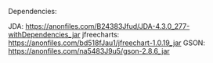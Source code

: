 Dependencies:

JDA: https://anonfiles.com/B24383Jfud/JDA-4.3.0_277-withDependencies_jar
jfreecharts: https://anonfiles.com/bd518fJau1/jfreechart-1.0.19_jar
GSON: https://anonfiles.com/na5483J9u5/gson-2.8.6_jar


